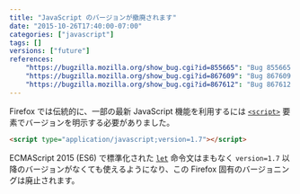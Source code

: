 ```yaml
---
title: "JavaScript のバージョンが撤廃されます"
date: "2015-10-26T17:40:00-07:00"
categories: ["javascript"]
tags: []
versions: ["future"]
references:
    "https://bugzilla.mozilla.org/show_bug.cgi?id=855665": "Bug 855665 - Enable let without version=1.7+"
    "https://bugzilla.mozilla.org/show_bug.cgi?id=867609": "Bug 867609 - Retire JavaScript versions"
    "https://bugzilla.mozilla.org/show_bug.cgi?id=867612": "Bug 867612 - Make sure JavaScript version is not used on the web"
---
```

Firefox では伝統的に、一部の最新 JavaScript 機能を利用するには [`<script>`](https://developer.mozilla.org/en-US/docs/Web/HTML/Element/script) 要素でバージョンを明示する必要がありました。

```html
<script type="application/javascript;version=1.7"></script>
```

ECMAScript 2015 (ES6) で標準化された [`let`](https://developer.mozilla.org/en-US/docs/Web/JavaScript/Reference/Statements/let) 命令文はまもなく `version=1.7` 以降のバージョンがなくても使えるようになり、この Firefox 固有のバージョニングは廃止されます。
